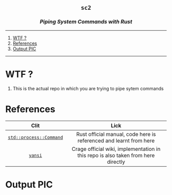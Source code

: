 <h2 align="center"><code> sc2 </code></h2>
<h3 align="center"><i> Piping System Commands with Rust </i></h3>

----
1. [WTF ?](#wtf-)
2. [References](#references)
3. [Output PIC](#output-pic)

----

# WTF ? 

1. This is the actual repo in which you are trying to pipe sytem commands

# References 

Clit | Lick
|:--:|:--:|
[`std::process::Command`](https://doc.rust-lang.org/std/process/struct.Command.html) | Rust official manual, code here is referenced and learnt from here 
[`yansi`](https://docs.rs/yansi/latest/yansi/index.html) | Crage official wiki, implementation in this repo is also taken from here directly 

# Output PIC 
